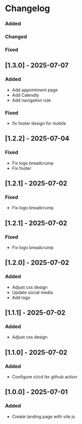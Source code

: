 # Changelog

### Added
 
### Changed
 
### Fixed

## [1.3.0] - 2025-07-07

### Added

- Add appointment page
- Add Calendly
- Add navigation rule

### Fixed

- fix footer design for mobile


## [1.2.2] - 2025-07-04
### Fixed

- Fix logo breadcrump
- Fix footer


## [1.2.1] - 2025-07-02
### Fixed

- Fix logo breadcrump

## [1.2.1] - 2025-07-02
### Fixed

- Fix logo breadcrump

## [1.2.0] - 2025-07-02
### Added

- Adjust css design
- Update social media
- Add logo

## [1.1.1] - 2025-07-02
### Added

- Adjust css design

## [1.1.0] - 2025-07-02
### Added

- Configure ci/cd for github action

## [1.0.0] - 2025-07-01
### Added

- Create landing page with vite js
